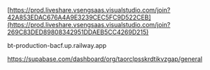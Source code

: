 [https://prod.liveshare.vsengsaas.visualstudio.com/join?42A853EDAC676A4A9E3239CEC5FC9D522CEB](https://prod.liveshare.vsengsaas.visualstudio.com/join?269C83DED89808342951DDAEB5CC4269D215)


bt-production-bacf.up.railway.app

https://supabase.com/dashboard/org/taorclpsskrdtikvzgap/general

